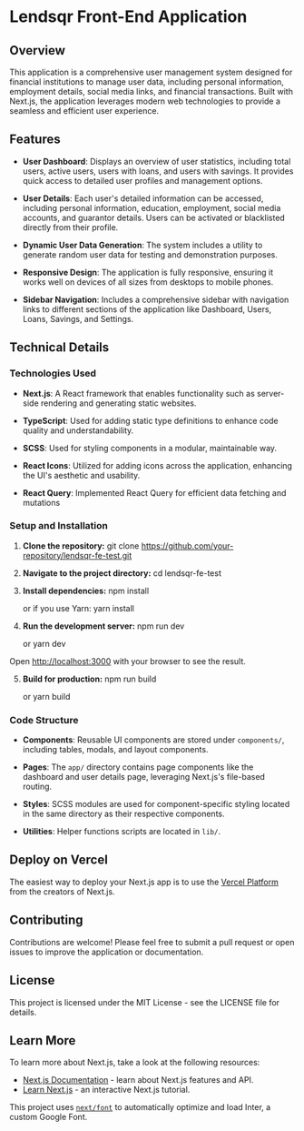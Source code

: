 # Lendsqr Front-End Application


## Overview


This application is a comprehensive user management system designed for financial institutions to manage user data, including personal information, employment details, social media links, and financial transactions. Built with Next.js, the application leverages modern web technologies to provide a seamless and efficient user experience.


## Features

- **User Dashboard**: Displays an overview of user statistics, including total users, active users, users with loans, and users with savings. It provides quick access to detailed user profiles and management options.


- **User Details**: Each user's detailed information can be accessed, including personal information, education, employment, social media accounts, and guarantor details. Users can be activated or blacklisted directly from their profile.


- **Dynamic User Data Generation**: The system includes a utility to generate random user data for testing and demonstration purposes.


- **Responsive Design**: The application is fully responsive, ensuring it works well on devices of all sizes from desktops to mobile phones.


- **Sidebar Navigation**: Includes a comprehensive sidebar with navigation links to different sections of the application like Dashboard, Users, Loans, Savings, and Settings.



## Technical Details


### Technologies Used

- **Next.js**: A React framework that enables functionality such as server-side rendering and generating static websites.


- **TypeScript**: Used for adding static type definitions to enhance code quality and understandability.


- **SCSS**: Used for styling components in a modular, maintainable way.


- **React Icons**: Utilized for adding icons across the application, enhancing the UI's aesthetic and usability.

- **React Query**: Implemented React Query for efficient data fetching and mutations


### Setup and Installation

1. **Clone the repository:**
   git clone https://github.com/your-repository/lendsqr-fe-test.git


2. **Navigate to the project directory:**
   cd lendsqr-fe-test


3. **Install dependencies:**
   npm install
   
   or if you use Yarn:
    yarn install


4. **Run the development server:**
   npm run dev

   or
    yarn dev


Open [http://localhost:3000](http://localhost:3000) with your browser to see the result.


5. **Build for production:**
   npm run build

   or
   yarn build



### Code Structure

- **Components**: Reusable UI components are stored under `components/`, including tables, modals, and layout components.   


- **Pages**: The `app/` directory contains page components like the dashboard and user details page, leveraging Next.js's file-based routing.


- **Styles**: SCSS modules are used for component-specific styling located in the same directory as their respective components.


- **Utilities**: Helper functions scripts are located in `lib/`.

## Deploy on Vercel

The easiest way to deploy your Next.js app is to use the [Vercel Platform](https://vercel.com/new?utm_medium=default-template&filter=next.js&utm_source=create-next-app&utm_campaign=create-next-app-readme) from the creators of Next.js.



## Contributing

Contributions are welcome! Please feel free to submit a pull request or open issues to improve the application or documentation.


## License

This project is licensed under the MIT License - see the LICENSE file for details.


## Learn More

To learn more about Next.js, take a look at the following resources:

- [Next.js Documentation](https://nextjs.org/docs) - learn about Next.js features and API.
- [Learn Next.js](https://nextjs.org/learn) - an interactive Next.js tutorial.


This project uses [`next/font`](https://nextjs.org/docs/basic-features/font-optimization) to automatically optimize and load Inter, a custom Google Font.


